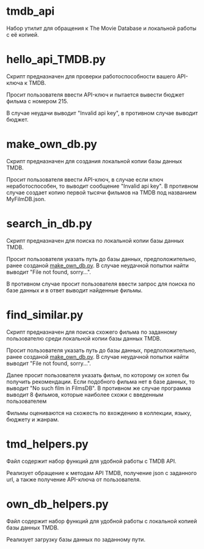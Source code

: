 # tmdb_api
Набор утилит для обращения к The Movie Database и локальной работы с её копией.

# hello_api_TMDB.py
Скрипт предназначен для проверки работоспособности вашего API-ключа к TMDB.

Просит пользователя ввести API-ключ и пытается вывести бюджет фильма с номером 215.

В случае неудачи выводит "Invalid api key", в противном случае выводит бюджет.

# make_own_db.py
Скрипт предназначен для создания локальной копии базы данных TMDB.

Просит пользователя ввести API-ключ, в случае если ключ неработоспособен, то выводит сообщение "Invalid api key". В противном случае создает копию первой тысячи фильмов на TMDB под названием MyFilmDB.json.

# search_in_db.py
Скрипт предназначен для поиска по локальной копии базы данных TMDB.

Просит пользователя указать путь до базы данных, предположительно, ранее созданой [make_own_db.py](#make_own_dbpy). В случае неудачной попытки найти выводит "File not found, sorry...".

В противном случае просит пользователя ввести запрос для поиска по базе данных и в ответ выводит найденные фильмы.

# find_similar.py
Скрипт предназначен для поиска схожего фильма по заданному пользователю среди локальной копии базы данных TMDB.

Просит пользователя указать путь до базы данных, предположительно, ранее созданой [make_own_db.py](#make_own_dbpy). В случае неудачной попытки найти выводит "File not found, sorry...".

Далее просит пользователя указать фильм, по которому он хотел бы получить рекомендации. Если подобного фильма нет в базе данных, то выводит "No such film in FilmsDB". В противном же случае программа выводит 8 фильмов, которые наиболее схожи с введенным пользователем

Фильмы оцениваются на схожесть по вхождению в коллекции, языку, бюджету и жанрам.

# tmd_helpers.py
Файл содержит набор функций для удобной работы с TMDB API.

Реализует обращение к методам API TMDB, получение json с заданного url, а также получение API-ключа от пользователя.

# own_db_helpers.py
Файл содержит набор функций для удобной работы с локальной копией базы данных TMDB.

Реализует загрузку базы данных по заданному пути.
